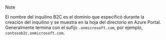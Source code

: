 > [!NOTE]
> El nombre del inquilino B2C es el dominio que especificó durante la creación del inquilino y se muestra en la hoja del directorio en Azure Portal.  Generalmente termina con el sufijo `.onmicrosoft.com`, por ejemplo, `contosob2c.onmicrosoft.com`.
> 
> 

